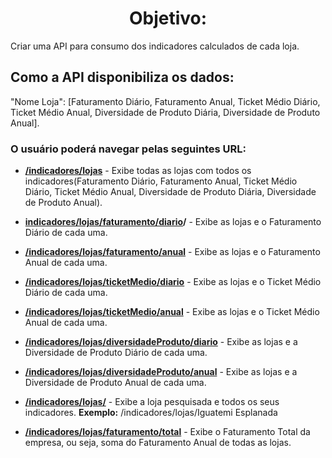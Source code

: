 <h1 style="text-align: center">Objetivo:</h1>

<p>Criar uma API para consumo dos indicadores calculados de cada loja.</p>

<h2>Como a API disponibiliza os dados:</h2> 
<p>"Nome Loja": [Faturamento Diário, Faturamento Anual, Ticket Médio Diário, Ticket Médio Anual, Diversidade de Produto Diária, Diversidade de Produto Anual].</p> 

<h3>O usuário poderá navegar pelas seguintes URL:</h3>

<ul>
  <li><p><b><u>/indicadores/lojas</u></b> - Exibe todas as lojas com todos os indicadores(Faturamento Diário, Faturamento Anual, Ticket Médio Diário, Ticket Médio Anual, Diversidade de Produto Diária, Diversidade de Produto Anual).</p></li>

  <li><p><u><b>indicadores/lojas/faturamento/diario</u>/</b> - Exibe as lojas e o Faturamento Diário de cada uma.</p></li>

  <li><p><b><u>/indicadores/lojas/faturamento/anual</u></b> -  Exibe as lojas e o Faturamento Anual de cada uma.</p></li>

  <li><p><b><u>/indicadores/lojas/ticketMedio/diario</u></b> -  Exibe as lojas e o Ticket Médio Diário de cada uma.</p></li>

  <li><p><b><u>/indicadores/lojas/ticketMedio/anual</u></b> -  Exibe as lojas e o Ticket Médio Anual de cada uma.</p></li>

  <li><p><b><u>/indicadores/lojas/diversidadeProduto/diario</u></b> - Exibe as lojas e a Diversidade de Produto Diário de cada uma.</p></li>

  <li><p><b><u>/indicadores/lojas/diversidadeProduto/anual</u></b> - Exibe as lojas e a Diversidade de Produto Anual de cada uma.</p></li>

  <li><p><b><u>/indicadores/lojas/<Pesquisar Loja></u></b> -  Exibe a loja pesquisada e todos os seus indicadores.
  <b>Exemplo:</b> /indicadores/lojas/Iguatemi Esplanada</p></li>


  <li><p><b><u>/indicadores/lojas/faturamento/total</u></b> - Exibe o Faturamento Total da empresa, ou seja, soma do Faturamento Anual de todas as lojas.</p></li>
